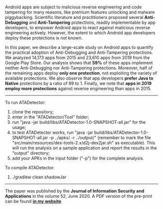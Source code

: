 Android apps are subject to malicious reverse engineering and code tampering for many reasons, like premium features unlocking and malware piggybacking. Scientific literature and practitioners proposed several **Anti-Debugging** and **Anti-Tampering** protections, readily implementable by app developers, to empower Android apps to react against malicious reverse engineering actively. However, the extent to which Android app developers deploy these protections is not known.  

In this paper, we describe a large-scale study on Android apps to quantify the practical adoption of Anti-Debugging and Anti-Tampering protections. We analyzed 14,173 apps from 2015 and 23,610 apps from 2019 from the Google Play Store. Our analysis shows that **59%** of these apps implement neither Anti-Debugging nor Anti-Tampering protections. Moreover, half of the remaining apps deploy **only one protection**, not exploiting the variety of available protections. We also observe that app developers **prefer Java to Native** protections by a ratio of 99 to 1. Finally, we note that **apps in 2019 employ more protections** against reverse engineering than apps in 2015.
<hr />

To run ATADetector:
1. clone the repository;
2. enter in the "ATADetector/Tool" folder;
3. run "java -jar build/libs/ATADetector-1.0-SNAPSHOT-all.jar" for the usage;
4. to test ATADetector works, run "java -jar build/libs/ATADetector-1.0-SNAPSHOT-all.jar -p ../apks/ -r ../output/" (remember to mark the file "src/main/resources/dex-tools-2.x/d2j-dex2jar.sh" as executable). This will run the analysis on a sample application and report the results in the "output" directory;
5. add your APKs in the input folder ("-p") for the complete analysis.

To compile ATADetector:
1. ./gradlew clean shadowJar

<hr />

The paper was published by the **Journal of Information Security and Applications** in the volume 52, June 2020. A PDF version of the pre-print can be found [**in my website**](https://stefanoberlato.it/publications/)
